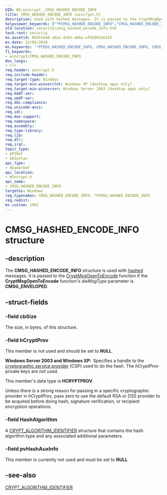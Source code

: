```yaml
---
UID: NS:wincrypt._CMSG_HASHED_ENCODE_INFO
title: CMSG_HASHED_ENCODE_INFO (wincrypt.h)
description: Used with hashed messages. It is passed to the CryptMsgOpenToEncode function if the CryptMsgOpenToEncode function's dwMsgType parameter is CMSG_ENVELOPED.
helpviewer_keywords: ["*PCMSG_HASHED_ENCODE_INFO","CMSG_HASHED_ENCODE_INFO","CMSG_HASHED_ENCODE_INFO structure [Security]","PCMSG_HASHED_ENCODE_INFO","PCMSG_HASHED_ENCODE_INFO structure pointer [Security]","_crypto2_cmsg_hashed_encode_info","security.cmsg_hashed_encode_info","wincrypt/CMSG_HASHED_ENCODE_INFO","wincrypt/PCMSG_HASHED_ENCODE_INFO"]
old-location: security\cmsg_hashed_encode_info.htm
tech.root: security
ms.assetid: 05dfeda0-a8a1-4203-a68a-af92903ab215
ms.date: 12/05/2018
ms.keywords: '*PCMSG_HASHED_ENCODE_INFO, CMSG_HASHED_ENCODE_INFO, CMSG_HASHED_ENCODE_INFO structure [Security], PCMSG_HASHED_ENCODE_INFO, PCMSG_HASHED_ENCODE_INFO structure pointer [Security], _crypto2_cmsg_hashed_encode_info, security.cmsg_hashed_encode_info, wincrypt/CMSG_HASHED_ENCODE_INFO, wincrypt/PCMSG_HASHED_ENCODE_INFO'
f1_keywords:
- wincrypt/CMSG_HASHED_ENCODE_INFO
dev_langs:
- c++
req.header: wincrypt.h
req.include-header: 
req.target-type: Windows
req.target-min-winverclnt: Windows XP [desktop apps only]
req.target-min-winversvr: Windows Server 2003 [desktop apps only]
req.kmdf-ver: 
req.umdf-ver: 
req.ddi-compliance: 
req.unicode-ansi: 
req.idl: 
req.max-support: 
req.namespace: 
req.assembly: 
req.type-library: 
req.lib: 
req.dll: 
req.irql: 
topic_type:
- APIRef
- kbSyntax
api_type:
- HeaderDef
api_location:
- Wincrypt.h
api_name:
- CMSG_HASHED_ENCODE_INFO
targetos: Windows
req.typenames: CMSG_HASHED_ENCODE_INFO, *PCMSG_HASHED_ENCODE_INFO
req.redist: 
ms.custom: 19H1
---
```


# CMSG_HASHED_ENCODE_INFO structure


## -description


The <b>CMSG_HASHED_ENCODE_INFO</b> structure is used with <a href="https://docs.microsoft.com/windows/desktop/SecGloss/h-gly">hashed</a> messages. It is passed to 
the <a href="https://docs.microsoft.com/windows/desktop/api/wincrypt/nf-wincrypt-cryptmsgopentoencode">CryptMsgOpenToEncode</a> function if the <b>CryptMsgOpenToEncode</b> function's <i>dwMsgType</i> parameter is <b>CMSG_ENVELOPED</b>.


## -struct-fields




### -field cbSize

The size, in bytes, of this structure.


### -field hCryptProv

This member is not used and should be set to <b>NULL</b>.

<b>Windows Server 2003 and Windows XP:  </b>Specifies a handle to the <a href="https://docs.microsoft.com/windows/desktop/SecGloss/c-gly">cryptographic service provider</a> (CSP) used to do the hash. The <i>hCryptProv</i> private keys are not used. 


This member's data type is <b>HCRYPTPROV</b>.

Unless there is a strong reason for passing in a specific cryptographic provider in <i>hCryptProv</i>, pass zero to use the default RSA or DSS provider to be acquired before doing hash, signature verification, or recipient encryption operations.




### -field HashAlgorithm

A <a href="https://docs.microsoft.com/windows/desktop/api/wincrypt/ns-wincrypt-crypt_algorithm_identifier">CRYPT_ALGORITHM_IDENTIFIER</a> structure that contains the hash algorithm type and any associated additional parameters.


### -field pvHashAuxInfo

This member is currently not used and must be set to <b>NULL</b>.


## -see-also




<a href="https://docs.microsoft.com/windows/desktop/api/wincrypt/ns-wincrypt-crypt_algorithm_identifier">CRYPT_ALGORITHM_IDENTIFIER</a>
 

 

